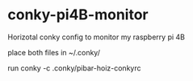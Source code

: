 # conky-pi4B-monitor
Horizotal conky config to monitor my raspberry pi 4B

place both files in ~/.conky/

run conky -c .conky/pibar-hoiz-conkyrc
